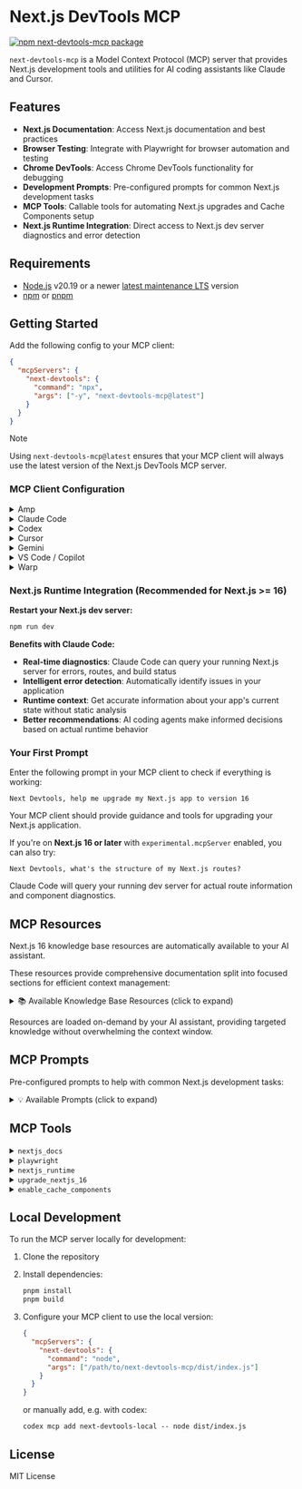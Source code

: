 # Next.js DevTools MCP

[![npm next-devtools-mcp package](https://img.shields.io/npm/v/next-devtools-mcp.svg)](https://npmjs.org/package/next-devtools-mcp)

`next-devtools-mcp` is a Model Context Protocol (MCP) server that provides Next.js development tools and utilities for AI coding assistants like Claude and Cursor.

## Features

- **Next.js Documentation**: Access Next.js documentation and best practices
- **Browser Testing**: Integrate with Playwright for browser automation and testing
- **Chrome DevTools**: Access Chrome DevTools functionality for debugging
- **Development Prompts**: Pre-configured prompts for common Next.js development tasks
- **MCP Tools**: Callable tools for automating Next.js upgrades and Cache Components setup
- **Next.js Runtime Integration**: Direct access to Next.js dev server diagnostics and error detection

## Requirements

- [Node.js](https://nodejs.org/) v20.19 or a newer [latest maintenance LTS](https://github.com/nodejs/Release#release-schedule) version
- [npm](https://www.npmjs.com/) or [pnpm](https://pnpm.io/)

## Getting Started

Add the following config to your MCP client:

```json
{
  "mcpServers": {
    "next-devtools": {
      "command": "npx",
      "args": ["-y", "next-devtools-mcp@latest"]
    }
  }
}
```

> [!NOTE]
> Using `next-devtools-mcp@latest` ensures that your MCP client will always use the latest version of the Next.js DevTools MCP server.

### MCP Client Configuration

<details>
<summary>Amp</summary>

**Using Amp CLI:**

```bash
amp mcp add next-devtools -- npx next-devtools-mcp@latest
```

**Or configure manually:**

Follow [Amp's MCP documentation](https://ampcode.com/manual#mcp) and apply the standard configuration shown above.

</details>

<details>
<summary>Claude Code</summary>

Use the Claude Code CLI to add the Next.js DevTools MCP server:

```bash
claude mcp add next-devtools npx next-devtools-mcp@latest
```

Alternatively, manually configure Claude by editing your MCP settings file and adding the configuration shown above.

</details>

<details>
<summary>Codex</summary>

**Using Codex CLI:**

```bash
codex mcp add next-devtools -- npx next-devtools-mcp@latest
```

**Or configure manually:**

Follow the MCP setup guide with the standard configuration format:
- Command: `npx`
- Arguments: `-y, next-devtools-mcp@latest`

**Windows 11 Special Configuration:**

Update `.codex/config.toml` with environment variables and increased startup timeout:

```toml
env = { SystemRoot="C:\\Windows", PROGRAMFILES="C:\\Program Files" }
startup_timeout_ms = 20_000
```

</details>

<details>
<summary>Cursor</summary>

**Click the button to install:**

[Install in Cursor](https://cursor.com/en/install-mcp?name=next-devtools&config=eyJjb21tYW5kIjoibnB4IC15IG5leHQtZGV2dG9vbHMtbWNwQGxhdGVzdCJ9)

**Or install manually:**

Go to `Cursor Settings` → `MCP` → `New MCP Server`. Use the config provided above.

</details>

<details>
<summary>Gemini</summary>

**Using Gemini CLI:**

Project-wide installation:
```bash
gemini mcp add next-devtools npx next-devtools-mcp@latest
```

Global installation:
```bash
gemini mcp add -s user next-devtools npx next-devtools-mcp@latest
```

**Or configure manually:**

Follow the MCP setup guide with these parameters:
- Command: `npx`
- Arguments: `-y, next-devtools-mcp@latest`

</details>

<details>
<summary>VS Code / Copilot</summary>

**Using VS Code CLI:**

```bash
code --add-mcp '{"name":"next-devtools","command":"npx","args":["-y","next-devtools-mcp@latest"]}'
```

**Or configure manually:**

Follow the official VS Code MCP server setup guide and add the Next.js DevTools server through VS Code settings.

</details>

<details>
<summary>Warp</summary>

**Using Warp UI:**

Navigate to `Settings | AI | Manage MCP Servers` and select `+ Add` to register a new MCP server with the following configuration:
- Name: `next-devtools`
- Command: `npx`
- Arguments: `-y, next-devtools-mcp@latest`

</details>

### Next.js Runtime Integration (Recommended for Next.js >= 16)

**Restart your Next.js dev server:**

```bash
npm run dev
```

**Benefits with Claude Code:**

- **Real-time diagnostics**: Claude Code can query your running Next.js server for errors, routes, and build status
- **Intelligent error detection**: Automatically identify issues in your application
- **Runtime context**: Get accurate information about your app's current state without static analysis
- **Better recommendations**: AI coding agents make informed decisions based on actual runtime behavior

### Your First Prompt

Enter the following prompt in your MCP client to check if everything is working:

```
Next Devtools, help me upgrade my Next.js app to version 16
```

Your MCP client should provide guidance and tools for upgrading your Next.js application.

If you're on **Next.js 16 or later** with `experimental.mcpServer` enabled, you can also try:

```
Next Devtools, what's the structure of my Next.js routes?
```

Claude Code will query your running dev server for actual route information and component diagnostics.

## MCP Resources

Next.js 16 knowledge base resources are automatically available to your AI assistant. 

These resources provide comprehensive documentation split into focused sections for efficient context management:

<details>
<summary>📚 Available Knowledge Base Resources (click to expand)</summary>

- **`nextjs16://knowledge/overview`** - Overview and critical errors AI agents make
- **`nextjs16://knowledge/core-mechanics`** - Fundamental paradigm shift and how cacheComponents works
- **`nextjs16://knowledge/public-caches`** - Public cache mechanics with 'use cache'
- **`nextjs16://knowledge/private-caches`** - Private cache patterns with 'use cache: private'
- **`nextjs16://knowledge/runtime-prefetching`** - Runtime prefetch configuration and patterns
- **`nextjs16://knowledge/request-apis`** - Async params, searchParams, cookies, headers APIs
- **`nextjs16://knowledge/cache-invalidation`** - updateTag, revalidateTag, and refresh patterns
- **`nextjs16://knowledge/advanced-patterns`** - cacheLife, cacheTag, draft mode, and more
- **`nextjs16://knowledge/build-behavior`** - Prerendering, resume data cache, and metadata
- **`nextjs16://knowledge/error-patterns`** - Common errors and how to fix them
- **`nextjs16://knowledge/test-patterns`** - E2E patterns from 125+ test fixtures
- **`nextjs16://knowledge/reference`** - API reference, checklists, and comprehensive nuances

</details>

Resources are loaded on-demand by your AI assistant, providing targeted knowledge without overwhelming the context window.

## MCP Prompts

Pre-configured prompts to help with common Next.js development tasks:

<details>
<summary>💡 Available Prompts (click to expand)</summary>

- **`upgrade-nextjs-16`** - Guide for upgrading to Next.js 16
- **`enable-cache-components`** - Enable caching for React components

</details>

## MCP Tools

<details>
<summary><code>nextjs_docs</code></summary>

Search and retrieve Next.js official documentation and knowledge base.

**Capabilities:**
- First searches MCP resources (Next.js 16 knowledge base) for latest information
- Falls back to official Next.js documentation if nothing is found
- Provides access to comprehensive Next.js guides, API references, and best practices
- Smart keyword matching for topics like cache, prefetch, params, cookies, headers, etc.

**Input:**
- `query` (required) - Search query to find relevant Next.js documentation sections
- `category` (optional) - Filter by category: `all`, `getting-started`, `guides`, `api-reference`, `architecture`, `community`

**Output:**
- Relevant documentation sections from Next.js 16 knowledge base (with content preview)
- Links to official Next.js documentation pages

</details>

<details>
<summary><code>playwright</code></summary>

Automate and test web applications using Playwright browser automation.

**When to use:**
- Verifying pages in Next.js projects (especially during upgrades or testing)
- Testing user interactions and flows
- Taking screenshots for visual verification
- Detecting runtime errors, hydration issues, and client-side problems
- Capturing browser console errors and warnings

**Important:** For Next.js projects, prioritize using the `nextjs_runtime` tool instead of browser console log forwarding. Only use Playwright's `console_messages` action as a fallback when `nextjs_runtime` tools are not available.

**Available actions:**
- `start` - Start Playwright browser (automatically installs if needed)
- `navigate` - Navigate to a URL
- `click` - Click on an element
- `type` - Type text into an element
- `fill_form` - Fill multiple form fields at once
- `evaluate` - Execute JavaScript in browser context
- `screenshot` - Take a screenshot of the page
- `console_messages` - Get browser console messages
- `close` - Close the browser
- `drag` - Perform drag and drop
- `upload_file` - Upload files
- `list_tools` - List all available Playwright tools from the server

**Input:**
- `action` (required) - The action to perform
- `browser` (optional) - Browser to use: `chrome`, `firefox`, `webkit`, `msedge` (default: `chrome`)
- `headless` (optional) - Run browser in headless mode (default: `true`)
- Action-specific parameters (see tool description for details)

**Output:**
- JSON with action result, screenshots (base64), console messages, or error information

</details>

<details>
<summary><code>nextjs_runtime</code></summary>

Discover running MCP servers from Next.js instances and invoke their MCP devtools.

**Requirements:**
- Next.js 16 or later (MCP support added in v16)
- MCP is enabled by default in Next.js 16+

**Input:**
- `action` (required) - Action to perform: `discover_servers`, `list_tools`, `call_tool`
- `port` (optional) - Port number of Next.js dev server (auto-discovers if not provided)
- `toolName` (optional) - Name of the Next.js MCP tool to call (required for `call_tool`)
- `args` (optional) - Arguments object to pass to the tool
- `includeUnverified` (optional) - Include servers even if MCP verification fails

**Output:**
- JSON with discovered servers, available tools, or tool execution results

</details>

<details>
<summary><code>upgrade_nextjs_16</code></summary>

Guides through upgrading Next.js to version 16 with automated codemod execution.

**Capabilities:**
- Runs official Next.js codemod automatically (requires clean git state)
- Handles async API changes (params, searchParams, cookies, headers)
- Migrates configuration changes
- Updates image defaults and optimization
- Fixes parallel routes and dynamic segments
- Handles deprecated API removals
- Provides guidance for React 19 compatibility

**Input:**
- `project_path` (optional) - Path to Next.js project (defaults to current directory)

**Output:**
- Structured JSON with step-by-step upgrade guidance

</details>

<details>
<summary><code>enable_cache_components</code></summary>

Complete Cache Components setup and enablement for Next.js 16 with automated error detection and fixing.

**Capabilities:**
- Pre-flight checks (package manager, Next.js version, configuration)
- Enable Cache Components configuration
- Start dev server with MCP enabled
- Automated route verification and error detection
- Automated error fixing with intelligent boundary setup (Suspense, caching directives, static params)
- Final verification and build testing

**Input:**
- `project_path` (optional) - Path to Next.js project (defaults to current directory)

**Output:**
- Structured JSON with complete setup guidance and phase-by-phase instructions

**Example Usage:**

With Claude Code:
```
Next Devtools, help me enable Cache Components in my Next.js 16 app
```

With other agents or programmatically:
```json
{
  "tool": "enable_cache_components",
  "args": {
    "project_path": "/path/to/project"
  }
}
```

</details>

## Local Development

To run the MCP server locally for development:

1. Clone the repository
2. Install dependencies:
   ```bash
   pnpm install
   pnpm build
   ```
3. Configure your MCP client to use the local version:
   ```json
   {
     "mcpServers": {
       "next-devtools": {
         "command": "node",
         "args": ["/path/to/next-devtools-mcp/dist/index.js"]
       }
     }
   }
   ```

   or manually add, e.g. with codex:
   ```
   codex mcp add next-devtools-local -- node dist/index.js
   ```

## License

MIT License

